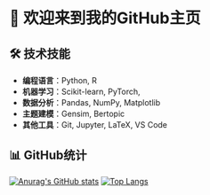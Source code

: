 # 👋 欢迎来到我的GitHub主页

## 🛠️ 技术技能
- **编程语言**：Python, R
- **机器学习**：Scikit-learn, PyTorch, 
- **数据分析**：Pandas, NumPy, Matplotlib
- **主题建模**：Gensim, Bertopic
- **其他工具**：Git, Jupyter, LaTeX, VS Code

## 📊 GitHub统计
[![Anurag's GitHub stats](https://github-readme-stats.vercel.app/api?username=Decade-rider)](https://github.com/Decade-rider/github-readme-stats)
[![Top Langs](https://github-readme-stats.vercel.app/api/top-langs/?username=Decade-rider&layout=compact)](https://github.com/Decade-rider/github-readme-stats)

